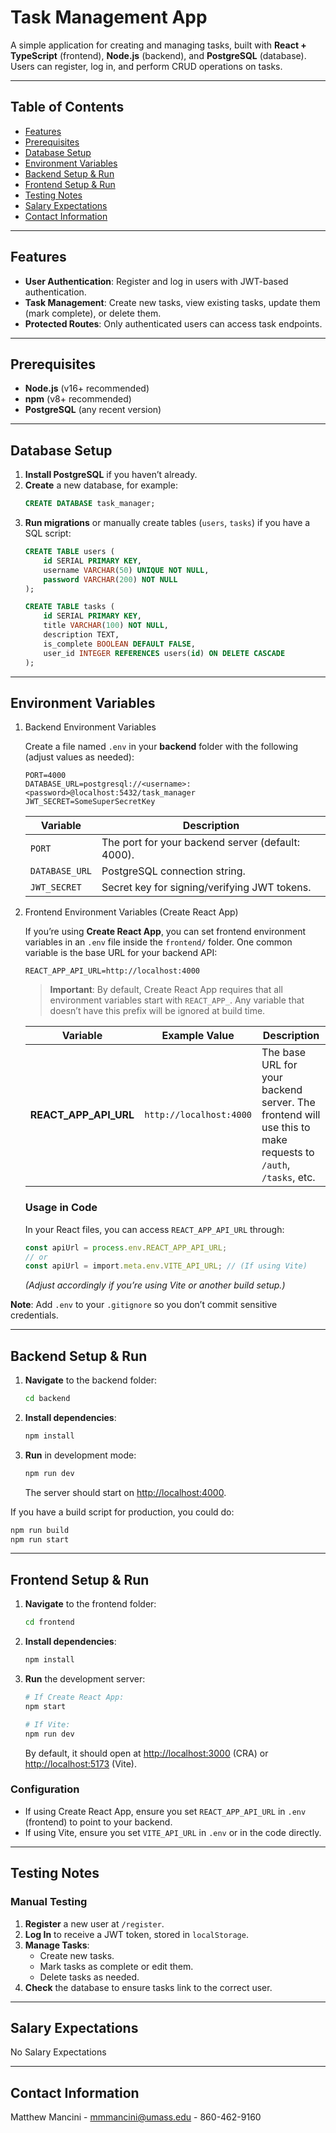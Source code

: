 # Task Management App

A simple application for creating and managing tasks, built with **React + TypeScript** (frontend), **Node.js** (backend), and **PostgreSQL** (database). Users can register, log in, and perform CRUD operations on tasks.

---

## Table of Contents

- [Features](#features)
- [Prerequisites](#prerequisites)
- [Database Setup](#database-setup)
- [Environment Variables](#environment-variables)
- [Backend Setup & Run](#backend-setup--run)
- [Frontend Setup & Run](#frontend-setup--run)
- [Testing Notes](#testing-notes)
- [Salary Expectations](#salary-expectations)
- [Contact Information](#contact-information)


---

## Features

- **User Authentication**: Register and log in users with JWT-based authentication.
- **Task Management**: Create new tasks, view existing tasks, update them (mark complete), or delete them.
- **Protected Routes**: Only authenticated users can access task endpoints.

---

## Prerequisites

- **Node.js** (v16+ recommended)
- **npm** (v8+ recommended)
- **PostgreSQL** (any recent version)

---

## Database Setup

1. **Install PostgreSQL** if you haven’t already.
2. **Create** a new database, for example:
   ```sql
   CREATE DATABASE task_manager;
   ```
3. **Run migrations** or manually create tables (`users`, `tasks`) if you have a SQL script:
   ```sql
   CREATE TABLE users (
       id SERIAL PRIMARY KEY,
       username VARCHAR(50) UNIQUE NOT NULL,
       password VARCHAR(200) NOT NULL
   );

   CREATE TABLE tasks (
       id SERIAL PRIMARY KEY,
       title VARCHAR(100) NOT NULL,
       description TEXT,
       is_complete BOOLEAN DEFAULT FALSE,
       user_id INTEGER REFERENCES users(id) ON DELETE CASCADE
   );
   ```

---

## Environment Variables
1. Backend Environment Variables

   Create a file named `.env` in your **backend** folder with the following (adjust values as needed):
   
   ```
   PORT=4000
   DATABASE_URL=postgresql://<username>:<password>@localhost:5432/task_manager
   JWT_SECRET=SomeSuperSecretKey
   ```
   
   | Variable       | Description                                        |
   | -------------- | -------------------------------------------------- |
   | `PORT`         | The port for your backend server (default: 4000).  |
   | `DATABASE_URL` | PostgreSQL connection string.                      |
   | `JWT_SECRET`   | Secret key for signing/verifying JWT tokens.       |


2. Frontend Environment Variables (Create React App)

   If you’re using **Create React App**, you can set frontend environment variables in an `.env` file inside the `frontend/` folder. One common variable is the base URL for your backend API:
   
   ```
   REACT_APP_API_URL=http://localhost:4000
   ```
   
   > **Important**: By default, Create React App requires that all environment variables start with `REACT_APP_`. Any variable that doesn’t have this prefix will be ignored at build time.
   
   | Variable             | Example Value               | Description                                                                                                     |
   |----------------------|-----------------------------|-----------------------------------------------------------------------------------------------------------------|
   | **REACT_APP_API_URL** | `http://localhost:4000`     | The base URL for your backend server. The frontend will use this to make requests to `/auth`, `/tasks`, etc.    |
   
   ### Usage in Code
   
   In your React files, you can access `REACT_APP_API_URL` through:
   
   ```ts
   const apiUrl = process.env.REACT_APP_API_URL;
   // or 
   const apiUrl = import.meta.env.VITE_API_URL; // (If using Vite)
   ```
   
   *(Adjust accordingly if you’re using Vite or another build setup.)*

**Note**: Add `.env` to your `.gitignore` so you don’t commit sensitive credentials.

---

## Backend Setup & Run

1. **Navigate** to the backend folder:
   ```bash
   cd backend
   ```
2. **Install dependencies**:
   ```bash
   npm install
   ```
3. **Run** in development mode:
   ```bash
   npm run dev
   ```
   The server should start on [http://localhost:4000](http://localhost:4000).

If you have a build script for production, you could do:
```bash
npm run build
npm run start
```

---

## Frontend Setup & Run

1. **Navigate** to the frontend folder:
   ```bash
   cd frontend
   ```
2. **Install dependencies**:
   ```bash
   npm install
   ```
3. **Run** the development server:
   ```bash
   # If Create React App:
   npm start
   
   # If Vite:
   npm run dev
   ```
   By default, it should open at [http://localhost:3000](http://localhost:3000) (CRA) or [http://localhost:5173](http://localhost:5173) (Vite).

### Configuration

- If using Create React App, ensure you set `REACT_APP_API_URL` in `.env` (frontend) to point to your backend.  
- If using Vite, ensure you set `VITE_API_URL` in `.env` or in the code directly.

---

## Testing Notes

### Manual Testing

1. **Register** a new user at `/register`.
2. **Log In** to receive a JWT token, stored in `localStorage`.
3. **Manage Tasks**:
   - Create new tasks.
   - Mark tasks as complete or edit them.
   - Delete tasks as needed.
4. **Check** the database to ensure tasks link to the correct user.

---
## Salary Expectations
No Salary Expectations

---
## Contact Information
Matthew Mancini - mmmancini@umass.edu - 860-462-9160
